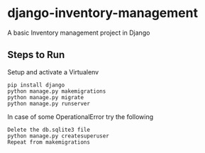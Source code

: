 # django-inventory-management
A basic Inventory management project in Django

Steps to Run
------------
Setup and activate a Virtualenv

~~~
pip install django
python manage.py makemigrations
python manage.py migrate
python manage.py runserver
~~~

In case of some OperationalError try the following
~~~
Delete the db.sqlite3 file 
python manage.py createsuperuser
Repeat from makemigrations
